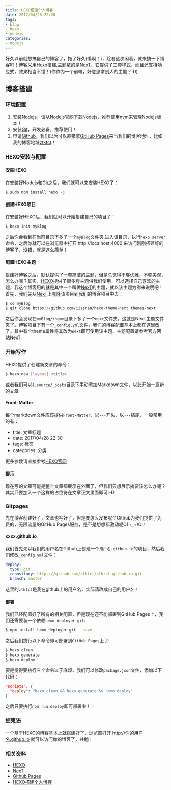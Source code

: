 ```yaml
---
title: HEXO搭建个人博客
date: 2017/04/28 22:20
tags:
- blog
- hexo
- nodejs
categories:
- nodejs
---
```

好久以前就想搞自己的博客了，拖了好久(懒啊！)，趁者这次闲着，就来搞一下博客吧！博客采用[Hexo](https://hexo.io/)搭建,主题拿的是[NexT](http://theme-next.iissnan.com/)，它提供了三套样式，而且还支持响应式，效果相当不错！(你作为一个前端，好意思拿别人的主题？:D)
<!-- more -->
## 博客搭建

### 环境配置
1. 安装Nodejs，请从[Nodejs](https://nodejs.org/en/download/)官网下载Nodejs，推荐使用[nvm](https://github.com/creationix/nvm)来管理Nodejs版本！
2. 安装[Git](https://git-scm.com/downloads)，开发必备，推荐使用！
3. 申请[Github](https://github.com/)，我们以后可以直接拿[GitHub Pages](https://pages.github.com/)来当我们的博客地址，比如我的博客地址[ztktct](https://ztktct.github.io/)！

### HEXO安装与配置
#### 安装HEXO
在安装好Nodejs和Git之后，我们就可以来安装HEXO了：
```bash
$ sudo npm install hexo -g
```
#### 创建HEXO项目
在安装好HEXO后，我们就可以开始搭建自己的项目了：
```bash
$ hexo init myBlog
```
之后你会看到在当前目录下多了一个`myBlog`文件夹,进入该目录，执行`hexo server`命令，之后你就可以在浏览器中打开 http://localhost:4000 来访问刚刚搭建好的博客了，没错，就是这么简单！

#### 配置HEXO主题
搭建好博客之后，默认提供了一套简洁的主题，但是总觉得不够优雅，不够美观，怎么办呢？其实，[HEXO](https://github.com/hexojs/hexo/wiki/Themes)提供了很多套主题供我们使用，可以选择自己喜欢的主题，我这个博客用的就是其中一个叫做[NexT](https://github.com/iissnan/hexo-theme-next)的主题，就以该主题为例来说明吧！
首先，我们先从[NexT](https://github.com/iissnan/hexo-theme-next)上克隆该项目到我们的博客项目中去：
```bash
$ cd myBlog
$ git clone https://github.com/iissnan/hexo-theme-next themes/next
```
之后你会发现在`myBlog/theme`目录下多了一个`next`文件夹，这就是NexT主题文件夹了。博客项目下有一个`_config.yml`文件，我们的博客配置基本上都在这里改了。其中有个theme属性将其改为`next`即可使用该主题，主题配置请参考官方网站[NexT](http://theme-next.iissnan.com/)

### 开始写作
HEXO提供了创建新文章的命令：
```bash
$ hexo new [layout] <title>
```
或者我们可以在`source/_posts`目录下手动添加Markdown文件，以此开始一篇新的文章

#### Front-Matter
每个markdown文件应该提供`Front-Matter`，以`---`开头，以`---`结尾，一般常用的有：
* title: 文章标题
* date: 2017/04/28 22:30
* tags: 标签
* categories: 分类

更多参数请直接参考[HEXO官网](https://hexo.io/zh-cn/docs/writing.html)

#### 提示
现在写的文章可能是整个文章都展示在外面了，但我们只想展示摘要该怎么办呢？其实只要加入一个<!-- more -->这样的占位符在文章正文里面即可:-D

### Gitpages
先在博客创建好了，文章也写好了，但是要怎么发布呢？Github为我们提供了免费的，无限流量的GitHub Pages服务，是不是想想都激动呢O(∩_∩)O！

#### xxxx.github.io
我们首先先以我们的用户名在Github上创建一个`用户名.github.io`的项目，然后我们修改`_config.yml`文件：
```yml
deploy:
  type: git
  repository: https://github.com/ztktct/ztktct.github.io.git
  branch: master
```
这里的`ztktct`是我在github上的用户名，实际请改成自己的用户名！

#### 部署
我们已经配置好了所有的相关配置，但是现在还不能部署到GitHub Pages上，我们还需要装一个依赖`hexo-deployer-git`:
```bash
$ npm install hexo-deployer-git --save
```
之后我们执行以下命令即可部署到`GitHub Pages`上了:
```bash
$ hexo clean
$ hexo generate
$ hexo deploy
```
要是觉得要执行三个命令过于麻烦，我们可以修改`package.json`文件，添加以下代码：
```JSON
"scripts": {
  "deploy": "hexo clean && hexo generate && hexo deploy"
}
```
之后只要执行`npm run deploy`即可部署啦！！

### 结束语
一个基于HEXO的博客基本上就搭建好了，浏览器打开 http://你的用户名.github.io 就可以访问你的博客了，共勉！

### 相关资料
* [HEXO](https://hexo.io/zh-cn/)
* [NexT](http://theme-next.iissnan.com/)
* [Github Pages](https://pages.github.com/)
* [HEXO搭建个人博客](http://baixin.io/2015/08/HEXO%E6%90%AD%E5%BB%BA%E4%B8%AA%E4%BA%BA%E5%8D%9A%E5%AE%A2/)
